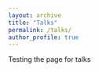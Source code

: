 ```yaml
---
layout: archive
title: "Talks"
permalink: /talks/
author_profile: true
---
```


Testing the page for talks 
